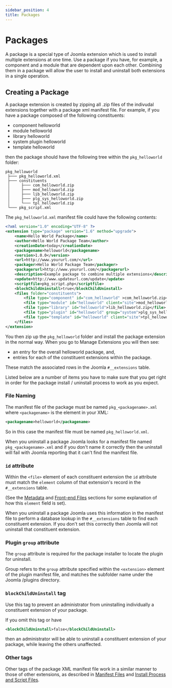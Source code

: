 ```yaml
---
sidebar_position: 4
title: Packages
---
```


Packages
========

A package is a special type of Joomla extension which is used to install multiple extensions at one time. Use a package if you have, for example, a component and a module that are dependent upon each other. Combining them in a package will allow the user to install and uninstall both extensions in a single operation.

## Creating a Package

A package extension is created by zipping all .zip files of the indivudal extensions together with a package xml manifest file. For example, if you have a package composed of the following constituents:

- component helloworld
- module helloworld
- library helloworld
- system plugin helloworld
- template helloworld

then the package should have the following tree within the `pkg_helloworld` folder: 

```
pkg_helloworld
 ├─── pkg_helloworld.xml
 ├─── constituents
 │     ├─── com_helloworld.zip
 │     ├─── mod_helloworld.zip
 │     ├─── lib_helloworld.zip
 │     ├─── plg_sys_helloworld.zip
 │     └─── tpl_helloworld.zip
 └─── pkg_script.xml

```

The `pkg_helloworld.xml` manifest file could have the following contents: 

```xml title="pkg_helloworld.xml"
<?xml version="1.0" encoding="UTF-8" ?>
<extension type="package" version="1.6" method="upgrade">
    <name>Hello World Package</name>
    <author>Hello World Package Team</author>
    <creationDate>today</creationDate>
    <packagename>helloworld</packagename>
    <version>1.0.0</version>
    <url>http://www.yoururl.com/</url>
    <packager>Hello World Package Team</packager>
    <packagerurl>http://www.yoururl.com/</packagerurl>
    <description>Example package to combine multiple extensions</description>
    <update>http://www.updateurl.com/update</update>
    <scriptfile>pkg_script.php</scriptfile>
    <blockChildUninstall>true</blockChildUninstall>
    <files folder="constituents">
        <file type="component" id="com_helloworld" >com_helloworld.zip</file>
        <file type="module" id="helloworld" client="site">mod_helloworld.zip</file>
        <file type="library" id="helloworld">lib_helloworld.zip</file>
        <file type="plugin" id="helloworld" group="system">plg_sys_helloworld.zip</file>
        <file type="template" id="helloworld" client="site">tpl_helloworld.zip</file>
    </files>
</extension>
```

You then zip up the `pkg_helloworld` folder and install the package extension in the normal way. 
When you go to Manage Extensions you will then see:
- an entry for the overall helloworld package, and,
- entries for each of the constituent extensions within the package.

These match the associated rows in the Joomla `#__extensions` table.

Listed below are a number of items you have to make sure that you get right in order for the package install / uninstall process to work as you expect.

### File Naming

The manifest file of the package must be named `pkg_<packagename>.xml` where `<packagename>` is the element in your XML:

```xml
<packagename>helloworld</packagename>
```

So in this case the manifest file must be named `pkg_helloworld.xml`.

When you uninstall a package Joomla looks for a manifest file named `pkg_<packagename>.xml` and if you don't name it correctly then the uninstall will fail with Joomla reporting that it can't find the manifest file.

### `id` attribute 

Within the `<file>` element of each constituent extension the `id` attribute must match the `element` column of that extension's record in the `#__extensions` table. 

(See the [Metadata](manifest.md#metadata) and [Front-end Files](manifest.md#front-end-files) sections for some explanation of how this `element` field is set).

When you uninstall a package Joomla uses this information in the manifest file to perform a database lookup in the `#__extensions` table to find each constituent extension. If you don't set this correctly then Joomla will not uninstall that constituent extension.

### Plugin `group` attribute

The `group` attribute is required for the package installer to locate the plugin for uninstall. 

Group refers to the `group` attribute specified within the `<extension>` element of the plugin manifest file, and matches the subfolder name under the Joomla /plugins directory. 

### `blockChildUninstall` tag

Use this tag to prevent an administrator from uninstalling individually a constituent extension of your package.

If you omit this tag or have 

```xml
<blockChildUninstall>false</blockChildUninstall>
```

then an administrator will be able to uninstall a constituent extension of your package, while leaving the others unaffected.

### Other tags

Other tags of the package XML manifest file work in a similar manner to those of other extensions, as described in [Manifest Files](manifest.md) and [Install Process and Script Files](install-process.md).
